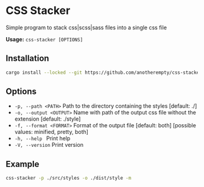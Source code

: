 # CSS Stacker

Simple program to stack css|scss|sass files into a single css file

**Usage:** `css-stacker [OPTIONS]`

## Installation

```bash
cargo install --locked --git https://github.com/anotherempty/css-stacker
```

## Options

* `-p, --path <PATH>`      Path to the directory containing the styles [default: ./]
* `-o, --output <OUTPUT>`  Name with path of the output css file without the extension [default: ./style]
* `-f, --format <FORMAT>`  Format of the output file [default: both] [possible values: minified, pretty, both]
* `-h, --help `            Print help
* `-V, --version`          Print version

## Example

```bash
css-stacker -p ./src/styles -o ./dist/style -m
```
